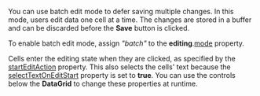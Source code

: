 You can use batch edit mode to defer saving multiple changes. In this mode, users edit data one cell at a time. The changes are stored in a buffer and can be discarded before the **Save** button is clicked.

To enable batch edit mode, assign *"batch"* to the **editing**.[mode](/Documentation/ApiReference/UI_Components/dxDataGrid/Configuration/editing/#mode) property.

Cells enter the editing state when they are clicked, as specified by the [startEditAction](/Documentation/ApiReference/UI_Components/dxDataGrid/Configuration/editing/#startEditAction) property. This also selects the cells' text because the [selectTextOnEditStart](/Documentation/ApiReference/UI_Components/dxDataGrid/Configuration/editing/#selectTextOnEditStart) property is set to **true**. You can use the controls below the **DataGrid** to change these properties at runtime.